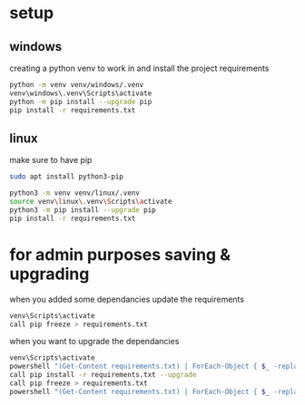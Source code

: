 # setup
## windows
creating a python venv to work in and install the project requirements
```sh
python -m venv venv/windows/.venv
venv\windows\.venv\Scripts\activate
python -m pip install --upgrade pip
pip install -r requirements.txt
```
## linux
make sure to have pip
```sh
sudo apt install python3-pip
```
```sh
python3 -m venv venv/linux/.venv
source venv\linux\.venv\Scripts\activate
python3 -m pip install --upgrade pip
pip install -r requirements.txt
```
# for admin purposes saving & upgrading
when you added some dependancies update the requirements
```sh
venv\Scripts\activate
call pip freeze > requirements.txt
```
when you want to upgrade the dependancies
```sh
venv\Scripts\activate
powershell "(Get-Content requirements.txt) | ForEach-Object { $_ -replace '==', '>=' } | Set-Content requirements.txt"
call pip install -r requirements.txt --upgrade
call pip freeze > requirements.txt
powershell "(Get-Content requirements.txt) | ForEach-Object { $_ -replace '>=', '==' } | Set-Content requirements.txt"
```